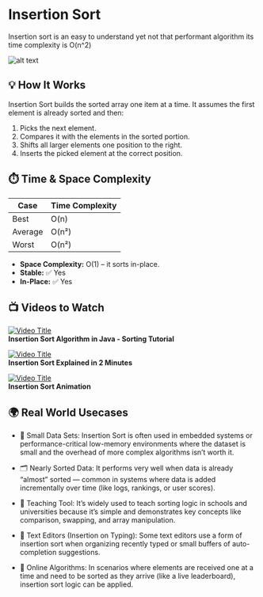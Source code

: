 # Insertion Sort 
Insertion sort is an easy to understand yet not that performant algorithm its time complexity is O(n^2)

![alt text](https://miro.medium.com/v2/resize:fit:765/0*1zi2XtjiLXa3LYZh.PNG)

## 💡 How It Works

Insertion Sort builds the sorted array one item at a time. It assumes the first element is already sorted and then:

1. Picks the next element.
2. Compares it with the elements in the sorted portion.
3. Shifts all larger elements one position to the right.
4. Inserts the picked element at the correct position.

## ⏱️ Time & Space Complexity

| Case       | Time Complexity |
|------------|------------------|
| Best       | O(n)             |
| Average    | O(n²)            |
| Worst      | O(n²)            |

- **Space Complexity:** O(1) – it sorts in-place.
- **Stable:** ✅ Yes
- **In-Place:** ✅ Yes


## 📺 Videos to Watch

[![Video Title](https://img.youtube.com/vi/JU767SDMDvA/0.jpg)](https://www.youtube.com/watch?v=JU767SDMDvA)  
**Insertion Sort Algorithm in Java - Sorting Tutorial**

[![Video Title](https://img.youtube.com/vi/OGzPmgsI-pQ/0.jpg)](https://www.youtube.com/watch?v=OGzPmgsI-pQ)  
**Insertion Sort Explained in 2 Minutes**

[![Video Title](https://img.youtube.com/vi/z2x3SSBVGJU/0.jpg)](https://www.youtube.com/watch?v=z2x3SSBVGJU)  
**Insertion Sort Animation**


## 🌍 Real World Usecases 

- 🔧 Small Data Sets:
Insertion Sort is often used in embedded systems or performance-critical low-memory environments where the dataset is small and the overhead of more complex algorithms isn’t worth it.

- 🗂️ Nearly Sorted Data:
It performs very well when data is already “almost” sorted — common in systems where data is added incrementally over time (like logs, rankings, or user scores).

- 🧠 Teaching Tool:
It’s widely used to teach sorting logic in schools and universities because it’s simple and demonstrates key concepts like comparison, swapping, and array manipulation.

- 📝 Text Editors (Insertion on Typing):
Some text editors use a form of insertion sort when organizing recently typed or small buffers of auto-completion suggestions.

- 📇 Online Algorithms:
In scenarios where elements are received one at a time and need to be sorted as they arrive (like a live leaderboard), insertion sort logic can be applied.